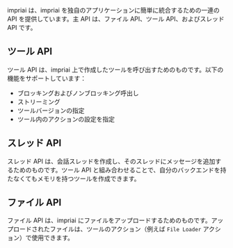impriai は、impriai を独自のアプリケーションに簡単に統合するための一連の API を提供しています。主 API は、ファイル API、ツール API、およびスレッド API です。

## ツール API

ツール API は、impriai 上で作成したツールを呼び出すためのものです。以下の機能をサポートしています：

- ブロッキングおよびノンブロッキング呼出し
- ストリーミング
- ツールバージョンの指定
- ツール内のアクションの設定を指定

## スレッド API

スレッド API は、会話スレッドを作成し、そのスレッドにメッセージを追加するためのものです。ツール API と組み合わせることで、自分のバックエンドを持たなくてもメモリを持つツールを作成できます。

## ファイル API

ファイル API は、impriai にファイルをアップロードするためのものです。アップロードされたファイルは、ツールのアクション（例えば `File Loader` アクション）で使用できます。
